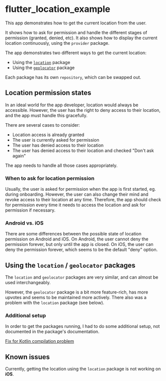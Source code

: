 # flutter_location_example

This app demonstrates how to get the current location from the user.

It shows how to ask for permission and handle the different stages of permission (granted, denied, etc).
It also shows how to display the current location continuously, using the `provider` package.

The app demonstrates two different ways to get the current location:

- Using the [`location`](https://pub.dev/packages/location) package
- Using the [`geolocator`](https://pub.dev/packages/geolocator) package

Each package has its own `repository`, which can be swapped out.

## Location permission states

In an ideal world for the app developer, location would always be accessible.
However, the user has the right to deny access to their location, and the app must handle this gracefully.

There are several cases to consider:

- Location access is already granted
- The user is currently asked for permission
- The user has denied access to their location
- The user has denied access to their location and checked "Don't ask again"

The app needs to handle all those cases appropriately.

### When to ask for location permission

Usually, the user is asked for permission when the app is first started, eg. during onboarding.
However, the user can also change their mind and revoke access to their location at any time.
Therefore, the app should check for permission every time it needs to access the location and ask for permission if necessary.

### Android vs. iOS

There are some differences between the possible state of location permission on Android and iOS.
On Android, the user cannot deny the permission forever, but only until the app is closed.
On iOS, the user can deny the permission forever, which seems to be the default "deny" option.

## Using the `location` / `geolocator` packages

The `location` and `geolocator` packages are very similar, and can almost be used interchangeably.

However, the `geolocator` package is a bit more feature-rich, has more upvotes and seems to be maintained more actively.
There also was a problem with the `location` package (see below).

### Additional setup

In order to get the packages running, I had to do some additional setup, not documented in the package's documentation.
 
[Fix for Kotlin compilation problem](https://github.com/Baseflow/flutter-geolocator/issues/1441#issuecomment-1968127135)

## Known issues

Currently, getting the location using the `location` package is not working on **iOS**.
